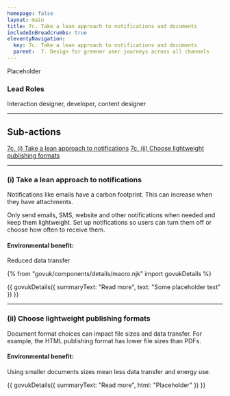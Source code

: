 ```yaml
---
homepage: false
layout: main
title: 7c. Take a lean approach to notifications and documents
includeInBreadcrumbs: true
eleventyNavigation:
  key: 7c. Take a lean approach to notifications and documents
  parent:  7. Design for greener user journeys across all channels
---
```


Placeholder

### Lead Roles

Interaction designer, developer, content designer

* * *

## Sub-actions

[7c. (i) Take a lean approach to notifications](#(i)-take-a-lean-approach-to-notifications)
[7c. (ii) Choose lightweight publishing formats](#(ii)-choose-lightweight-publishing-formats)
* * *

###  (i) Take a lean approach to notifications

Notifications like emails have a carbon footprint. This can increase when they have attachments. 

Only send emails, SMS, website and other notifications when needed and keep them lightweight. Set up notifications so users can turn them off or choose how often to receive them.  

#### Environmental benefit: 
Reduced data transfer

{% from "govuk/components/details/macro.njk" import govukDetails %}

{{ govukDetails({
  summaryText: "Read more",
  text: "Some placeholder text"
}) }}
* * *

###  (ii) Choose lightweight publishing formats

Document format choices can impact file sizes and data transfer. For example, the HTML publishing format has lower file sizes than PDFs.

#### Environmental benefit: 
Using smaller documents sizes mean less data transfer and energy use.

{{ govukDetails({
  summaryText: "Read more",
  html: "Placeholder"
}) }}
